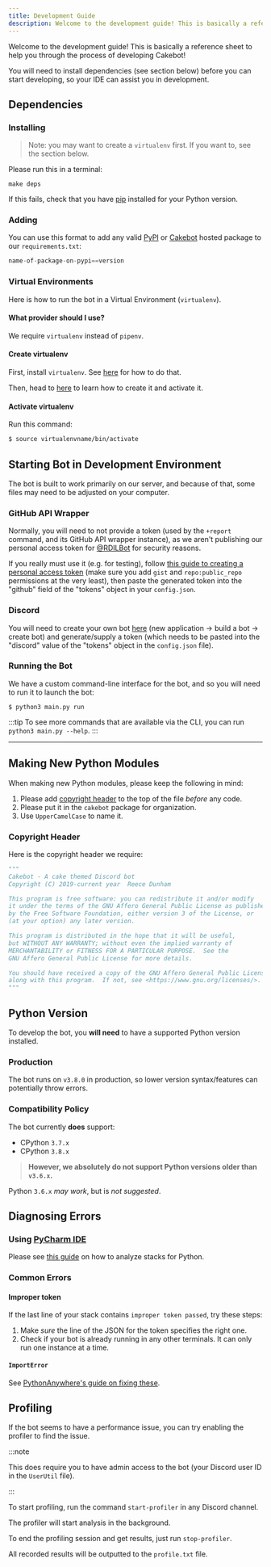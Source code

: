```yaml
---
title: Development Guide
description: Welcome to the development guide! This is basically a reference sheet to help you through the process of developing Cakebot.
---
```


Welcome to the development guide!
This is basically a reference sheet to help you through the process of developing Cakebot!

You will need to install dependencies (see section below) before you can start developing, so your IDE can assist you in development.

## Dependencies

### Installing

> Note: you may want to create a `virtualenv` first. If you want to, see the section below.

Please run this in a terminal:

```shell
make deps
```

If this fails, check that you have [pip](https://pip.pypa.io/en/stable/) installed for your Python version.

### Adding

You can use this format to add any valid [PyPI](https://pypi.org) or [Cakebot](https://rdil.mycloudrepo.io/public/repositories/cakebot) hosted package to our `requirements.txt`:

```python
name-of-package-on-pypi==version
```

### Virtual Environments

Here is how to run the bot in a Virtual Environment (`virtualenv`).

#### What provider should I use?

We require `virtualenv` instead of `pipenv`.

#### Create virtualenv

First, install `virtualenv`.
See [here](https://packaging.python.org/tutorials/installing-packages/) for how to do that.

Then, head to [here](https://packaging.python.org/tutorials/installing-packages/#optionally-create-a-virtual-environment) to learn how to create it and activate it.

#### Activate virtualenv

Run this command:

```bash
$ source virtualenvname/bin/activate
```

## Starting Bot in Development Environment

The bot is built to work primarily on our server, and because of that, some files may need to be adjusted on your computer.

### GitHub API Wrapper

Normally, you will need to not provide a token (used by the `+report` command, and its GitHub API wrapper instance), as we aren't publishing our personal access token for [@RDILBot](https://github.com/RDILBot) for security reasons.

If you really must use it (e.g. for testing), follow [this guide to creating a personal access token](https://help.github.com/en/articles/creating-a-personal-access-token-for-the-command-line#creating-a-token) (make sure you add `gist` and `repo:public_repo` permissions at the very least), then paste the generated token into the "github" field of the "tokens" object in your `config.json`.

### Discord

You will need to create your own bot [here](https://discordapp.com/developers) (new application -> build a bot -> create bot) and generate/supply a token (which needs to be pasted into the "discord" value of the "tokens" object in the `config.json` file).

### Running the Bot

We have a custom command-line interface for the bot, and so you will need to run it to launch the bot:

```shell
$ python3 main.py run
```

:::tip
To see more commands that are available via the CLI, you can run `python3 main.py --help`.
:::

---

## Making New Python Modules

When making new Python modules, please keep the following in mind:

1. Please add [copyright header](#copyright-header) to the top of the file _before_ any code.
1. Please put it in the `cakebot` package for organization.
1. Use `UpperCamelCase` to name it.

### Copyright Header

Here is the copyright header we require:

```python
"""
Cakebot - A cake themed Discord bot
Copyright (C) 2019-current year  Reece Dunham

This program is free software: you can redistribute it and/or modify
it under the terms of the GNU Affero General Public License as published
by the Free Software Foundation, either version 3 of the License, or
(at your option) any later version.

This program is distributed in the hope that it will be useful,
but WITHOUT ANY WARRANTY; without even the implied warranty of
MERCHANTABILITY or FITNESS FOR A PARTICULAR PURPOSE.  See the
GNU Affero General Public License for more details.

You should have received a copy of the GNU Affero General Public License
along with this program.  If not, see <https://www.gnu.org/licenses/>.
"""
```

## Python Version

To develop the bot, you **will need** to have a supported Python version installed.

### Production

The bot runs on `v3.8.0` in production, so lower version syntax/features can potentially throw errors.

### Compatibility Policy

The bot currently **does** support:

-   CPython `3.7.x`
-   CPython `3.8.x`

> **However, we absolutely do not support Python versions older than `v3.6.x`.**

Python `3.6.x` _may work_, but is _not suggested_.

## Diagnosing Errors

### Using [PyCharm IDE](https://jetbrains.com/pycharm/)

Please see [this guide](https://jetbrains.com/help/pycharm/analyzing-external-stacktraces.html) on how to analyze stacks for Python.

### Common Errors

#### Improper token

If the last line of your stack contains `improper token passed`, try these steps:

1. Make _sure_ the line of the JSON for the token specifies the right one.
1. Check if your bot is already running in any other terminals. It can only run one instance at a time.

#### `ImportError`

See [PythonAnywhere's guide on fixing these](https://help.pythonanywhere.com/pages/DebuggingImportError).

## Profiling

If the bot seems to have a performance issue, you can try enabling the profiler to find the issue.

:::note

This does require you to have admin access to the bot (your Discord user ID in the `UserUtil` file).

:::

To start profiling, run the command `start-profiler` in any Discord channel.

The profiler will start analysis in the background.

To end the profiling session and get results, just run `stop-profiler`.

All recorded results will be outputted to the `profile.txt` file.
